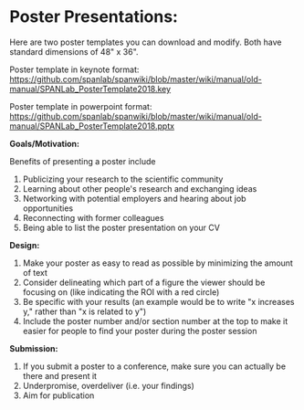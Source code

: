 # <b>Poster Presentations</b>: 

Here are two poster templates you can download and modify. Both have standard dimensions of 48" x 36". 

Poster template in keynote format: https://github.com/spanlab/spanwiki/blob/master/wiki/manual/old-manual/SPANLab_PosterTemplate2018.key

Poster template in powerpoint format: https://github.com/spanlab/spanwiki/blob/master/wiki/manual/old-manual/SPANLab_PosterTemplate2018.pptx

<b>Goals/Motivation:</b>

Benefits of presenting a poster include

1. Publicizing your research to the scientific community
2. Learning about other people's research and exchanging ideas
3. Networking with potential employers and hearing about job opportunities
4. Reconnecting with former colleagues 
5. Being able to list the poster presentation on your CV

<b>Design:</b> 

1. Make your poster as easy to read as possible by minimizing the amount of text 
2. Consider delineating which part of a figure the viewer should be focusing on (like indicating the ROI with a red circle)
3. Be specific with your results (an example would be to write "x increases y," rather than "x is related to y")
4. Include the poster number and/or section number at the top to make it easier for people to find your poster during the poster session

<b>Submission:</b>

1. If you submit a poster to a conference, make sure you can actually be there and present it
2. Underpromise, overdeliver (i.e. your findings)
3. Aim for publication


      
